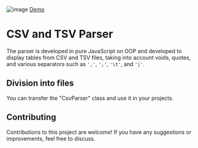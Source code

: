 ![image](https://github.com/StarkSocial/csvparser/assets/64984344/a39500c3-5573-45a0-9bd5-1c6db17a7013)
[Demo](https://starksocial.github.io/csvparser/parser.html)

# CSV and TSV Parser

The parser is developed in pure JavaScript on OOP and developed to display tables from CSV and TSV files, taking into account voids, quotes, and various separators such as `','`, `';'`, `'\t'`, and `'|'`.

## Division into files

You can transfer the "CsvParser" class and use it in your projects.

## Contributing

Contributions to this project are welcome! If you have any suggestions or improvements, feel free to discuss.
